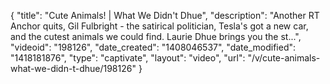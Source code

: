 {
    "title": "Cute Animals! | What We Didn't Dhue",
    "description": "Another RT Anchor quits, Gil Fulbright - the satirical politician, Tesla's got a new car, and the cutest animals we could find. Laurie Dhue brings you the st...",
    "videoid": "198126",
    "date_created": "1408046537",
    "date_modified": "1418181876",
    "type": "captivate",
    "layout": "video",
    "url": "\/v\/cute-animals-what-we-didn-t-dhue\/198126"
}